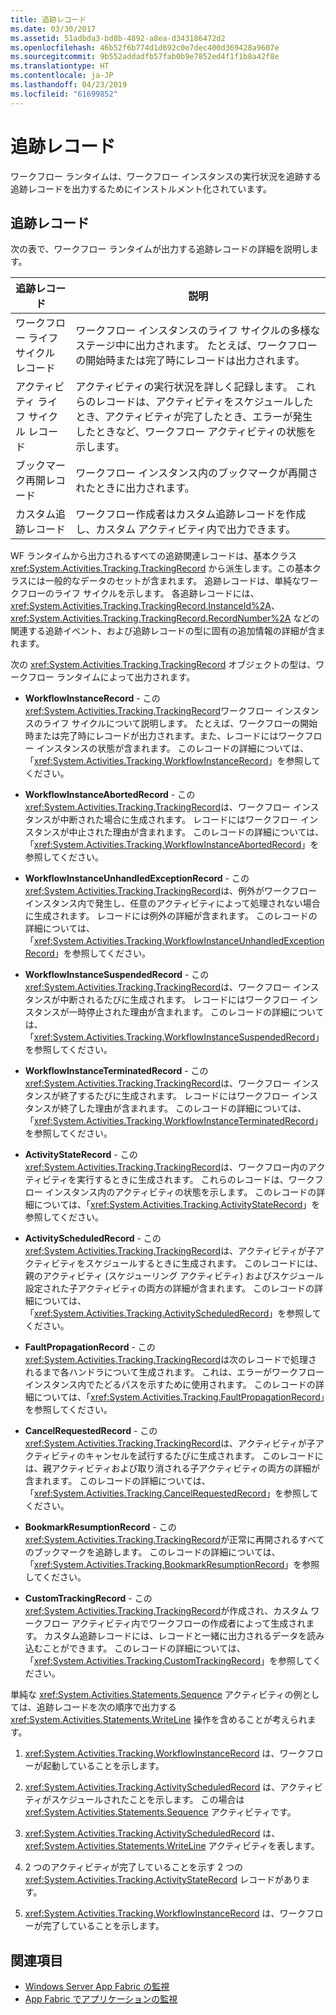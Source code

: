 ```yaml
---
title: 追跡レコード
ms.date: 03/30/2017
ms.assetid: 51adbda3-bd8b-4892-a8ea-d343186472d2
ms.openlocfilehash: 46b52f6b774d1d692c0e7dec400d369428a9607e
ms.sourcegitcommit: 9b552addadfb57fab0b9e7852ed4f1f1b8a42f8e
ms.translationtype: HT
ms.contentlocale: ja-JP
ms.lasthandoff: 04/23/2019
ms.locfileid: "61699852"
---
```

# <a name="tracking-records"></a>追跡レコード
ワークフロー ランタイムは、ワークフロー インスタンスの実行状況を追跡する追跡レコードを出力するためにインストルメント化されています。  
  
## <a name="tracking-records"></a>追跡レコード  
 次の表で、ワークフロー ランタイムが出力する追跡レコードの詳細を説明します。  
  
|追跡レコード|説明|  
|---------------------|-----------------|  
|ワークフロー ライフ サイクル レコード|ワークフロー インスタンスのライフ サイクルの多様なステージ中に出力されます。 たとえば、ワークフローの開始時または完了時にレコードは出力されます。|  
|アクティビティ ライフ サイクル レコード|アクティビティの実行状況を詳しく記録します。 これらのレコードは、アクティビティをスケジュールしたとき、アクティビティが完了したとき、エラーが発生したときなど、ワークフロー アクティビティの状態を示します。|  
|ブックマーク再開レコード|ワークフロー インスタンス内のブックマークが再開されたときに出力されます。|  
|カスタム追跡レコード|ワークフロー作成者はカスタム追跡レコードを作成し、カスタム アクティビティ内で出力できます。|  
  
 WF ランタイムから出力されるすべての追跡関連レコードは、基本クラス <xref:System.Activities.Tracking.TrackingRecord> から派生します。この基本クラスには一般的なデータのセットが含まれます。 追跡レコードは、単純なワークフローのライフ サイクルを示します。 各追跡レコードには、<xref:System.Activities.Tracking.TrackingRecord.InstanceId%2A>、<xref:System.Activities.Tracking.TrackingRecord.RecordNumber%2A> などの関連する追跡イベント、および追跡レコードの型に固有の追加情報の詳細が含まれます。  
  
 次の <xref:System.Activities.Tracking.TrackingRecord> オブジェクトの型は、ワークフロー ランタイムによって出力されます。  
  
- **WorkflowInstanceRecord** - この<xref:System.Activities.Tracking.TrackingRecord>ワークフロー インスタンスのライフ サイクルについて説明します。 たとえば、ワークフローの開始時または完了時にレコードが出力されます。また、レコードにはワークフロー インスタンスの状態が含まれます。 このレコードの詳細については、「<xref:System.Activities.Tracking.WorkflowInstanceRecord>」を参照してください。  
  
- **WorkflowInstanceAbortedRecord** - この<xref:System.Activities.Tracking.TrackingRecord>は、ワークフロー インスタンスが中断された場合に生成されます。 レコードにはワークフロー インスタンスが中止された理由が含まれます。 このレコードの詳細については、「<xref:System.Activities.Tracking.WorkflowInstanceAbortedRecord>」を参照してください。  
  
- **WorkflowInstanceUnhandledExceptionRecord** - この<xref:System.Activities.Tracking.TrackingRecord>は、例外がワークフロー インスタンス内で発生し、任意のアクティビティによって処理されない場合に生成されます。 レコードには例外の詳細が含まれます。 このレコードの詳細については、「<xref:System.Activities.Tracking.WorkflowInstanceUnhandledExceptionRecord>」を参照してください。  
  
- **WorkflowInstanceSuspendedRecord** - この<xref:System.Activities.Tracking.TrackingRecord>は、ワークフロー インスタンスが中断されるたびに生成されます。 レコードにはワークフロー インスタンスが一時停止された理由が含まれます。 このレコードの詳細については、「<xref:System.Activities.Tracking.WorkflowInstanceSuspendedRecord>」を参照してください。  
  
- **WorkflowInstanceTerminatedRecord** - この<xref:System.Activities.Tracking.TrackingRecord>は、ワークフロー インスタンスが終了するたびに生成されます。 レコードにはワークフロー インスタンスが終了した理由が含まれます。 このレコードの詳細については、「<xref:System.Activities.Tracking.WorkflowInstanceTerminatedRecord>」を参照してください。  
  
- **ActivityStateRecord** - この<xref:System.Activities.Tracking.TrackingRecord>は、ワークフロー内のアクティビティを実行するときに生成されます。 これらのレコードは、ワークフロー インスタンス内のアクティビティの状態を示します。 このレコードの詳細については、「<xref:System.Activities.Tracking.ActivityStateRecord>」を参照してください。  
  
- **ActivityScheduledRecord** - この<xref:System.Activities.Tracking.TrackingRecord>は、アクティビティが子アクティビティをスケジュールするときに生成されます。 このレコードには、親のアクティビティ (スケジューリング アクティビティ) およびスケジュール設定された子アクティビティの両方の詳細が含まれます。 このレコードの詳細については、「<xref:System.Activities.Tracking.ActivityScheduledRecord>」を参照してください。  
  
- **FaultPropagationRecord** - この<xref:System.Activities.Tracking.TrackingRecord>は次のレコードで処理されるまで各ハンドラについて生成されます。 これは、エラーがワークフロー インスタンス内でたどるパスを示すために使用されます。 このレコードの詳細については、「<xref:System.Activities.Tracking.FaultPropagationRecord>」を参照してください。  
  
- **CancelRequestedRecord** - この<xref:System.Activities.Tracking.TrackingRecord>は、アクティビティが子アクティビティのキャンセルを試行するたびに生成されます。 このレコードには、親アクティビティおよび取り消される子アクティビティの両方の詳細が含まれます。 このレコードの詳細については、「<xref:System.Activities.Tracking.CancelRequestedRecord>」を参照してください。  
  
- **BookmarkResumptionRecord** - この<xref:System.Activities.Tracking.TrackingRecord>が正常に再開されるすべてのブックマークを追跡します。 このレコードの詳細については、「<xref:System.Activities.Tracking.BookmarkResumptionRecord>」を参照してください。  
  
- **CustomTrackingRecord** - この<xref:System.Activities.Tracking.TrackingRecord>が作成され、カスタム ワークフロー アクティビティ内でワークフローの作成者によって生成されます。 カスタム追跡レコードには、レコードと一緒に出力されるデータを読み込むことができます。 このレコードの詳細については、「<xref:System.Activities.Tracking.CustomTrackingRecord>」を参照してください。  
  
 単純な <xref:System.Activities.Statements.Sequence> アクティビティの例としては、追跡レコードを次の順序で出力する <xref:System.Activities.Statements.WriteLine> 操作を含めることが考えられます。  
  
1. <xref:System.Activities.Tracking.WorkflowInstanceRecord> は、ワークフローが起動していることを示します。  
  
2. <xref:System.Activities.Tracking.ActivityScheduledRecord> は、アクティビティがスケジュールされたことを示します。 この場合は <xref:System.Activities.Statements.Sequence> アクティビティです。  
  
3. <xref:System.Activities.Tracking.ActivityScheduledRecord> は、<xref:System.Activities.Statements.WriteLine> アクティビティを表します。  
  
4. 2 つのアクティビティが完了していることを示す 2 つの <xref:System.Activities.Tracking.ActivityStateRecord> レコードがあります。  
  
5. <xref:System.Activities.Tracking.WorkflowInstanceRecord> は、ワークフローが完了していることを示します。  
  
## <a name="see-also"></a>関連項目

- [Windows Server App Fabric の監視](https://go.microsoft.com/fwlink/?LinkId=201273)
- [App Fabric でアプリケーションの監視](https://go.microsoft.com/fwlink/?LinkId=201275)
